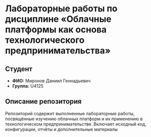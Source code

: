 # Лабораторные работы по дисциплине «Облачные платформы как основа технологического предпринимательства»

## Студент  
- **ФИО:** Миронов Даниил Геннадьевич  
- **Группа:** U4125  

## Описание репозитория  
Репозиторий содержит выполненные лабораторные работы, посвящённые изучению облачных платформ и их применению в технологическом предпринимательстве. Включает исходный код, конфигурации, отчёты и дополнительные материалы
